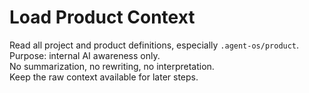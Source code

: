 # Load Product Context

Read all project and product definitions, especially `.agent-os/product`.  
Purpose: internal AI awareness only.  
No summarization, no rewriting, no interpretation.  
Keep the raw context available for later steps.